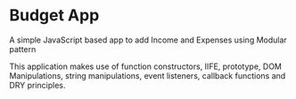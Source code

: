 # Budget App

A simple JavaScript based app to add Income and Expenses using Modular pattern

This application makes use of function constructors, IIFE, prototype,  DOM Manipulations, string manipulations, event listeners, callback functions and DRY principles.

